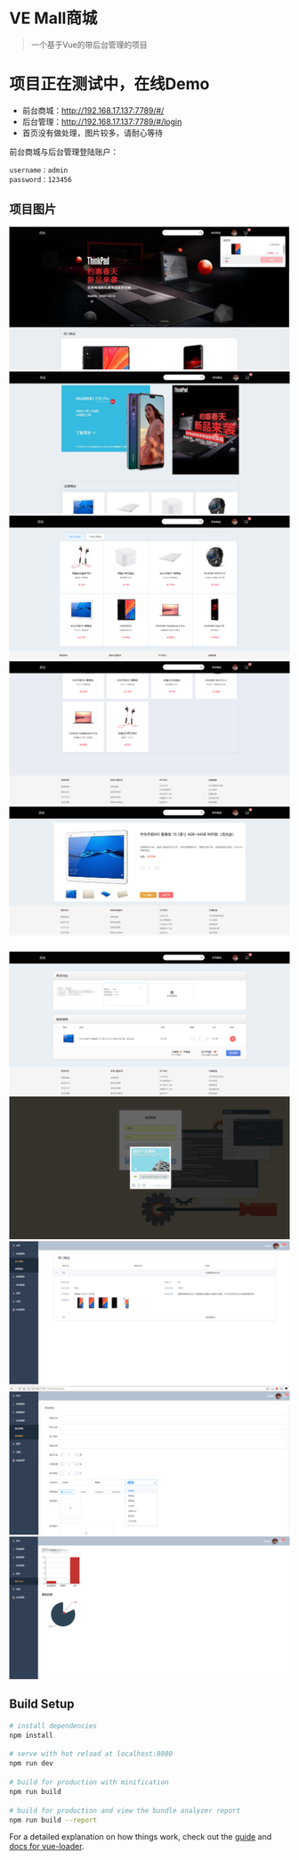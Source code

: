 # VE Mall商城

> 一个基于Vue的带后台管理的项目

# 项目正在测试中，在线Demo

- 前台商城：http://192.168.17.137:7789/#/
- 后台管理：http://192.168.17.137:7789/#/login
- 首页没有做处理，图片较多，请耐心等待

前台商城与后台管理登陆账户：

    username：admin
    password：123456

## 项目图片

![image](./static/images/readme/img01.jpg "首页")
![image](./static/images/readme/img02.jpg "品牌精选")
![image](./static/images/readme/img03.png "所有商品")
![image](./static/images/readme/img04.png "首页")
![image](./static/images/readme/img05.png "首页")
![image](./static/images/readme/img06.png "首页")
![image](./static/images/readme/img07.png "首页")
![image](./static/images/readme/img08.png "首页")
![image](./static/images/readme/img09.png "首页")
![image](./static/images/readme/img10.png "首页")

## Build Setup

``` bash
# install dependencies
npm install

# serve with hot reload at localhost:8080
npm run dev

# build for production with minification
npm run build

# build for production and view the bundle analyzer report
npm run build --report
```

For a detailed explanation on how things work, check out the [guide](http://vuejs-templates.github.io/webpack/) and [docs for vue-loader](http://vuejs.github.io/vue-loader).
  
